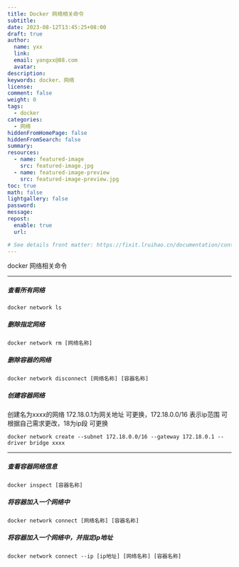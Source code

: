 ```yaml
---
title: Docker 网络相关命令
subtitle:
date: 2023-08-12T13:45:25+08:00
draft: true
author:
  name: yxx
  link:
  email: yangxx@88.com
  avatar:
description:
keywords: docker、网络
license:
comment: false
weight: 0
tags:
  - docker
categories:
  - 网络
hiddenFromHomePage: false
hiddenFromSearch: false
summary:
resources:
  - name: featured-image
    src: featured-image.jpg
  - name: featured-image-preview
    src: featured-image-preview.jpg
toc: true
math: false
lightgallery: false
password:
message:
repost:
  enable: true
  url:

# See details front matter: https://fixit.lruihao.cn/documentation/content/#front-matter
---
```

docker 网络相关命令
<!--more-->
***

##### 查看所有网络
```
docker network ls
```

##### 删除指定网络
```
docker network rm [网络名称]
```

##### 删除容器的网络
```
docker network disconnect [网络名称] [容器名称]
```

##### 创建容器网络
创建名为xxxx的网络 172.18.0.1为网关地址 可更换，172.18.0.0/16 表示ip范围 可根据自己需求更改，18为ip段 可更换
```
​docker network create --subnet 172.18.0.0/16 --gateway 172.18.0.1 --driver bridge xxxx
```
***

##### 查看容器网络信息
```
docker inspect [容器名称]
```

##### 将容器加入一个网络中
```
docker network connect [网络名称] [容器名称]
```

##### 将容器加入一个网络中，并指定ip地址
```
docker network connect --ip [ip地址] [网络名称] [容器名称]
```